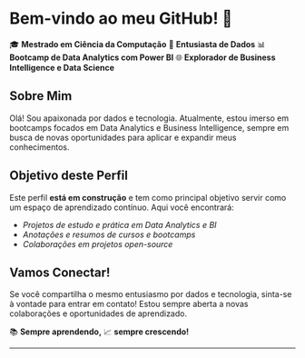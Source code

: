 # Bem-vindo ao meu GitHub! 👋

🎓 **Mestrado em Ciência da Computação**
🧠 **Entusiasta de Dados**
📊 **Bootcamp de Data Analytics com Power BI**
🌐 **Explorador de Business Intelligence e Data Science**

## Sobre Mim

Olá! Sou apaixonada por dados e tecnologia. Atualmente, estou imerso em bootcamps focados em Data Analytics e Business Intelligence, sempre em busca de novas oportunidades para aplicar e expandir meus conhecimentos.

## Objetivo deste Perfil

Este perfil **está em construção** e tem como principal objetivo servir como um espaço de aprendizado contínuo. Aqui você encontrará:

- *Projetos de estudo e prática em Data Analytics e BI*
- *Anotações e resumos de cursos e bootcamps*
- *Colaborações em projetos open-source*

## Vamos Conectar!

Se você compartilha o mesmo entusiasmo por dados e tecnologia, sinta-se à vontade para entrar em contato! Estou sempre aberta a novas colaborações e oportunidades de aprendizado.

📚 **Sempre aprendendo,** 📈 **sempre crescendo!**

---


